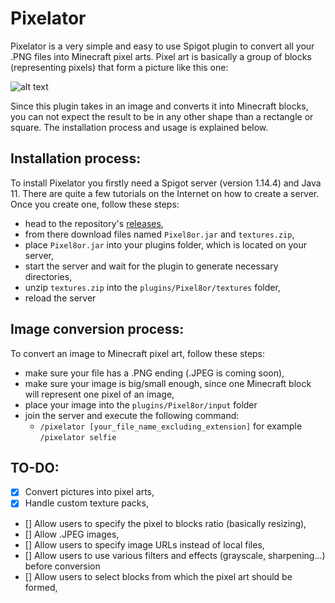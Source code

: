 # Pixelator
Pixelator is a very simple and easy to use Spigot plugin to convert all your .PNG files into Minecraft pixel arts. Pixel art is basically a group of blocks (representing pixels) that form a picture like this one:

![alt text](https://i.ytimg.com/vi/fSrxqtw0si8/maxresdefault.jpg)

Since this plugin takes in an image and converts it into Minecraft blocks, you can not expect the result to be in any other shape than a rectangle or square. The installation process and usage is explained below.

## Installation process:

To install Pixelator you firstly need a Spigot server (version 1.14.4) and Java 11. There are quite a few tutorials on the Internet on how to create a server. Once you create one, follow these steps:
- head to the repository's [releases](https://github.com/EncryptedShoesHD/Pixelator/releases),
- from there download files named `Pixel8or.jar` and `textures.zip`,
- place `Pixel8or.jar` into your plugins folder, which is located on your server,
- start the server and wait for the plugin to generate necessary directories,
- unzip `textures.zip` into the `plugins/Pixel8or/textures` folder,
- reload the server

## Image conversion process:

To convert an image to Minecraft pixel art, follow these steps:
- make sure your file has a .PNG ending (.JPEG is coming soon),
- make sure your image is big/small enough, since one Minecraft block will represent one pixel of an image,
- place your image into the `plugins/Pixel8or/input` folder
- join the server and execute the following command:
     - `/pixelator [your_file_name_excluding_extension]` for example `/pixelator selfie`
     
## TO-DO:

- [X] Convert pictures into pixel arts,
- [X] Handle custom texture packs,
- [] Allow users to specify the pixel to blocks ratio (basically resizing),
- [] Allow .JPEG images,
- [] Allow users to specify image URLs instead of local files,
- [] Allow users to use various filters and effects (grayscale, sharpening...) before conversion
- [] Allow users to select blocks from which the pixel art should be formed,
